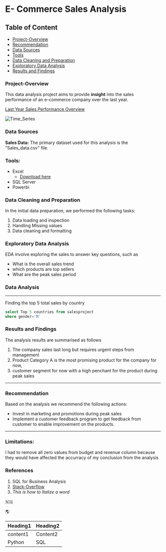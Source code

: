 # E- Commerce Sales Analysis
## Table of Content
- [Project-Overview](#project-overview)
- [Recommendation](#recommendation)
- [Data Sources](#data-sources)
- [Tools](#tools)
- [Data Cleaning and Preparation](#data-cleaning-and-preparation)
- [Exploratory Data Analysis](#exploratory-data-analysis)
- [Results and Findings](#results-and-findings)


### Project-Overview

This data analysis project aims to provide **insight** into the sales performance of an e-commerce company over the last year.

[Last Year Sales Performance Overview](time-series)

![Time_Series](https://github.com/Diana-Analytics/Documenting-Example/assets/173359109/1af30a10-5b4f-4782-9f84-1ac107e00a69)



### Data Sources
**Sales Data:** The primary dataset used for this analysis is the "Sales_data.csv" file. 
### Tools:
- Excel 
  - [Download here](www.microsoft.com)
- SQL Server
- Powerbi
### Data Cleaning and Preparation
In the initial data preparation, we performed the following tasks:
1. Data loading and inspection
2. Handling Missing values
3. Data cleaning and formatting
### Exploratory Data Analysis
EDA involve exploring the sales to answer key questions, such as
- What is the overall sales trend
- which products are top sellers
- What are the peak sales period
### Data Analysis
---
Finding the top 5 total sales by country
  ```sql
  select Top 5 countries from salesproject
where gender='M'
  ```
### Results and Findings
The analysis results are summarised as follows
1. The company sales last long but requires urgent steps from management
2. Product Category A is the most promising product for the company for now,
3. customer segment for now with a high penchant for the product during peak sales
---
### Recommendation

Based on the analysis we recommend the following actions:
- Invest in marketing and promotions during peak sales
- Implement a customer feedback program to get feedback from customer to enable improvement on the products.

---

### Limitations:
I had to remove all zero values from budget and revenue column because they would have affected the accurracy of my conclusion from the analysis
### References
1. SQL for Business Analysis
2. [Stack-Overflow](www.stackoverflow.com)
3. *This is how to Italize a word*

🇳🇬 

🌎

|Heading1|Heading2|
|--|----|
|content1|Content2|
|Python|SQL|

















